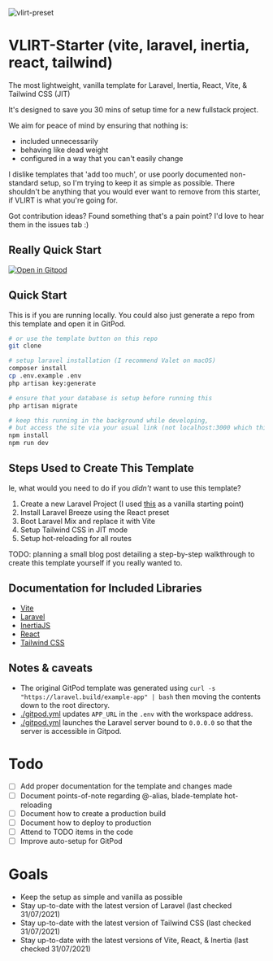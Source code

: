 ![vlirt-preset](https://user-images.githubusercontent.com/15032956/133401378-12b13fbd-9c58-40ee-9efb-e3a7036fe6c7.png)

# VLIRT-Starter (vite, laravel, inertia, react, tailwind)

The most lightweight, vanilla template for Laravel, Inertia, React, Vite, & Tailwind CSS (JIT)

It's designed to save you 30 mins of setup time for a new fullstack project.

We aim for peace of mind by ensuring that nothing is:

-   included unnecessarily
-   behaving like dead weight
-   configured in a way that you can't easily change

I dislike templates that 'add too much', or use poorly documented non-standard setup, so I'm trying to keep it as simple as possible.
There shouldn't be anything that you would ever want to remove from this starter, if VLIRT is what you're going for.

Got contribution ideas? Found something that's a pain point? I'd love to hear them in the issues tab :)

## Really Quick Start

[![Open in Gitpod](https://gitpod.io/button/open-in-gitpod.svg)](https://gitpod.io/#https://github.com/mitchazj/vlirt-starter)

## Quick Start

This is if you are running locally. You could also just generate a repo from this template and open it in GitPod.

```bash
# or use the template button on this repo
git clone

# setup laravel installation (I recommend Valet on macOS)
composer install
cp .env.example .env
php artisan key:generate

# ensure that your database is setup before running this
php artisan migrate

# keep this running in the background while developing,
# but access the site via your usual link (not localhost:3000 which this will generate)
npm install
npm run dev
```

## Steps Used to Create This Template

Ie, what would you need to do if you _didn't_ want to use this template?

1. Create a new Laravel Project (I used [this](https://gitpod.io/#https://github.com/gitpod-io/template-php-laravel-mysql) as a vanilla starting point)
2. Install Laravel Breeze using the React preset
3. Boot Laravel Mix and replace it with Vite
4. Setup Tailwind CSS in JIT mode
5. Setup hot-reloading for all routes

TODO: planning a small blog post detailing a step-by-step walkthrough to create this template yourself if you really wanted to.

## Documentation for Included Libraries

-   [Vite](https://vitejs.dev/guide/)
-   [Laravel](https://laravel.com/)
-   [InertiaJS](https://inertiajs.com/)
-   [React](https://reactjs.org/)
-   [Tailwind CSS](https://tailwindcss.com/)

## Notes & caveats

-   The original GitPod template was generated using `curl -s "https://laravel.build/example-app" | bash` then moving the contents down to the root directory.
-   [./gitpod.yml](./.gitpod.yml) updates `APP_URL` in the `.env` with the workspace address.
-   [./gitpod.yml](./.gitpod.yml) launches the Laravel server bound to `0.0.0.0` so that the server is accessible in Gitpod.

# Todo

-   [ ] Add proper documentation for the template and changes made
-   [ ] Document points-of-note regarding @-alias, blade-template hot-reloading
-   [ ] Document how to create a production build
-   [ ] Document how to deploy to production
-   [ ] Attend to TODO items in the code
-   [ ] Improve auto-setup for GitPod

# Goals

-   Keep the setup as simple and vanilla as possible
-   Stay up-to-date with the latest version of Laravel (last checked 31/07/2021)
-   Stay up-to-date with the latest version of Tailwind CSS (last checked 31/07/2021)
-   Stay up-to-date with the latest versions of Vite, React, & Inertia (last checked 31/07/2021)
